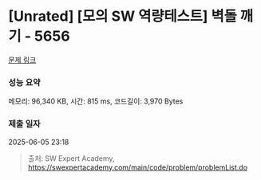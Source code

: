 # [Unrated] [모의 SW 역량테스트] 벽돌 깨기 - 5656 

[문제 링크](https://swexpertacademy.com/main/code/problem/problemDetail.do?contestProbId=AWXRQm6qfL0DFAUo) 

### 성능 요약

메모리: 96,340 KB, 시간: 815 ms, 코드길이: 3,970 Bytes

### 제출 일자

2025-06-05 23:18



> 출처: SW Expert Academy, https://swexpertacademy.com/main/code/problem/problemList.do